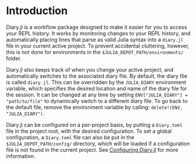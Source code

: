 # Introduction

Diary.jl is a workflow package designed to make it easier for you to access your REPL history.  It works by monitoring changes to your REPL history, and automatically placing lines that parse as valid Julia syntax into a `diary.jl` file in your current active project.  To prevent accidental cluttering, however, this is not done for environments in the `$JULIA_DEPOT_PATH/environments/` folder.

Diary.jl also keeps track of when you change your active project, and automatically switches to the associated diary file.  By default, the diary file is called `diary.jl`.  This can be overridden by the `JULIA_DIARY` environment variable, which specifies the desired location and name of the diary file for the session.  It can be changed at any time by setting `ENV["JULIA_DIARY"] = "path/to/file"` to dynamically switch to a different diary file.  To go back to the default file, remove the environment variable by calling: `delete!(ENV, "JULIA_DIARY")`.

Diary.jl can be configured on a per-project basis, by putting a `Diary.toml` file in the project root, with the desired configuration.  To set a global configuration, a `Diary.toml` file can also be put in the `$JULIA_DEPOT_PATH/config/` directory, which will be loaded if a configuration file is not found in the current project.  See [Configuring Diary.jl](@ref) for more information.
